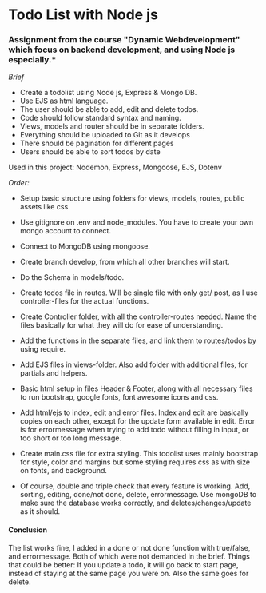 # Todo List with Node js

### Assignment from the course "Dynamic Webdevelopment" which focus on backend development, and using Node js especially.*

*Brief* 

* Create a todolist using Node js, Express & Mongo DB.
* Use EJS as html language.
* The user should be able to add, edit and delete todos. 
* Code should follow standard syntax and naming.
* Views, models and router should be in separate folders. 
* Everything should be uploaded to Git as it develops
* There should be pagination for different pages
* Users should be able to sort todos by date

Used in this project: Nodemon, Express, Mongoose, EJS, Dotenv

*Order:*
- Setup basic structure using folders for views, models, routes, public assets like css. 
- Use gitignore on .env and node_modules. You have to create your own mongo account to connect. 
- Connect to MongoDB using mongoose. 
- Create branch develop, from which all other branches will start. 

- Do the Schema in models/todo. 
- Create todos file in routes. Will be single file with only get/  post, as I use controller-files for the actual functions. 

- Create Controller folder, with all the controller-routes needed. Name the files basically for what they will do for ease of understanding. 

- Add the functions in the separate files, and link them to routes/todos by using require. 

- Add EJS files in views-folder. Also add folder with additional files, for partials and helpers. 

- Basic html setup in files Header & Footer, along with all necessary files to run bootstrap, google fonts, font awesome icons and css. 

- Add html/ejs to index, edit and error files. Index and edit are basically copies on each other, except for the update form available in edit. Error is for errormessage when trying to add todo without filling in input, or too short or too long message. 

- Create main.css file for extra styling. This todolist uses mainly bootstrap for style, color and margins but some styling requires css as with size on fonts, and background. 

- Of course, double and triple check that every feature is working. Add, sorting, editing, done/not done, delete, errormessage. Use mongoDB to make sure the database works correctly, and deletes/changes/update as it should. 

#### Conclusion
The list works fine, I added in a done or not done function with true/false, and errormessage. Both of which were not demanded in the brief. Things that could be better: If you update a todo, it will go back to start page, instead of staying at the same page you were on. Also the same goes for delete. 